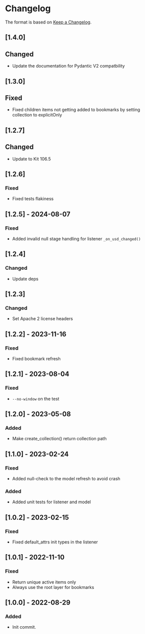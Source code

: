 # Changelog

The format is based on [Keep a Changelog](https://keepachangelog.com/en/1.0.0/).

## [1.4.0]
## Changed
- Update the documentation for Pydantic V2 compatbility

## [1.3.0]
## Fixed
- Fixed children items not getting added to bookmarks by setting collection to explicitOnly

## [1.2.7]
## Changed
- Update to Kit 106.5

## [1.2.6]
### Fixed
- Fixed tests flakiness

## [1.2.5] - 2024-08-07
### Fixed
- Added invalid null stage handling for listener `_on_usd_changed()`

## [1.2.4]
### Changed
- Update deps

## [1.2.3]
### Changed
- Set Apache 2 license headers

## [1.2.2] - 2023-11-16
### Fixed
- Fixed bookmark refresh

## [1.2.1] - 2023-08-04
### Fixed
- `--no-window` on the test

## [1.2.0] - 2023-05-08
### Added
- Make create_collection() return collection path

## [1.1.0] - 2023-02-24
### Fixed
- Added null-check to the model refresh to avoid crash
### Added
- Added unit tests for listener and model

## [1.0.2] - 2023-02-15
### Fixed
- Fixed default_attrs init types in the listener

## [1.0.1] - 2022-11-10
### Fixed
- Return unique active items only
- Always use the root layer for bookmarks

## [1.0.0] - 2022-08-29
### Added
- Init commit.
